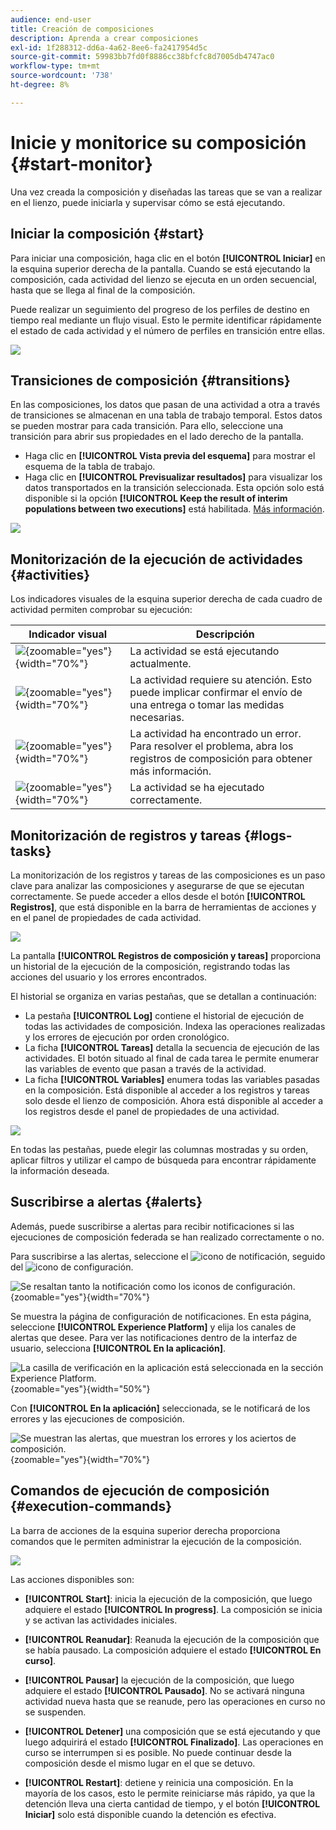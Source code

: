 ```yaml
---
audience: end-user
title: Creación de composiciones
description: Aprenda a crear composiciones
exl-id: 1f288312-dd6a-4a62-8ee6-fa2417954d5c
source-git-commit: 59983bb7fd0f8886cc38bfcfc8d7005db4747ac0
workflow-type: tm+mt
source-wordcount: '738'
ht-degree: 8%

---
```


# Inicie y monitorice su composición {#start-monitor}

Una vez creada la composición y diseñadas las tareas que se van a realizar en el lienzo, puede iniciarla y supervisar cómo se está ejecutando.

## Iniciar la composición {#start}

Para iniciar una composición, haga clic en el botón **[!UICONTROL Iniciar]** en la esquina superior derecha de la pantalla. Cuando se está ejecutando la composición, cada actividad del lienzo se ejecuta en un orden secuencial, hasta que se llega al final de la composición.

Puede realizar un seguimiento del progreso de los perfiles de destino en tiempo real mediante un flujo visual. Esto le permite identificar rápidamente el estado de cada actividad y el número de perfiles en transición entre ellas.

![](assets/composition-visual-flow.png)

## Transiciones de composición {#transitions}

En las composiciones, los datos que pasan de una actividad a otra a través de transiciones se almacenan en una tabla de trabajo temporal. Estos datos se pueden mostrar para cada transición. Para ello, seleccione una transición para abrir sus propiedades en el lado derecho de la pantalla.

* Haga clic en **[!UICONTROL Vista previa del esquema]** para mostrar el esquema de la tabla de trabajo.
* Haga clic en **[!UICONTROL Previsualizar resultados]** para visualizar los datos transportados en la transición seleccionada. Esta opción solo está disponible si la opción **[!UICONTROL Keep the result of interim populations between two executions]** está habilitada. [Más información](create-composition.md#settings).

![](assets/transition-preview.png)

## Monitorización de la ejecución de actividades {#activities}

Los indicadores visuales de la esquina superior derecha de cada cuadro de actividad permiten comprobar su ejecución:

| Indicador visual | Descripción |
|-----|------------|
| ![](assets/activity-status-pending.png){zoomable="yes"}{width="70%"} | La actividad se está ejecutando actualmente. |
| ![](assets/activity-status-orange.png){zoomable="yes"}{width="70%"} | La actividad requiere su atención. Esto puede implicar confirmar el envío de una entrega o tomar las medidas necesarias. |
| ![](assets/activity-status-red.png){zoomable="yes"}{width="70%"} | La actividad ha encontrado un error. Para resolver el problema, abra los registros de composición para obtener más información. |
| ![](assets/activity-status-green.png){zoomable="yes"}{width="70%"} | La actividad se ha ejecutado correctamente. |

## Monitorización de registros y tareas {#logs-tasks}

La monitorización de los registros y tareas de las composiciones es un paso clave para analizar las composiciones y asegurarse de que se ejecutan correctamente. Se puede acceder a ellos desde el botón **[!UICONTROL Registros]**, que está disponible en la barra de herramientas de acciones y en el panel de propiedades de cada actividad.

![](assets/logs-button.png)

La pantalla **[!UICONTROL Registros de composición y tareas]** proporciona un historial de la ejecución de la composición, registrando todas las acciones del usuario y los errores encontrados.

<!-- à confirmer, pas trouvé dans les options = The workflow history is saved for the duration specified in the workflow execution options. During this duration, all the messages are therefore saved, even after a restart. If you do not want to save the messages from a previous execution, you have to purge the history by clicking the ![](assets/delete_darkgrey-24px.png) button.-->

El historial se organiza en varias pestañas, que se detallan a continuación:

* La pestaña **[!UICONTROL Log]** contiene el historial de ejecución de todas las actividades de composición. Indexa las operaciones realizadas y los errores de ejecución por orden cronológico.
* La ficha **[!UICONTROL Tareas]** detalla la secuencia de ejecución de las actividades. El botón situado al final de cada tarea le permite enumerar las variables de evento que pasan a través de la actividad.
* La ficha **[!UICONTROL Variables]** enumera todas las variables pasadas en la composición. Está disponible al acceder a los registros y tareas solo desde el lienzo de composición. Ahora está disponible al acceder a los registros desde el panel de propiedades de una actividad.  <!-- à confirmer-->

![](assets/logs-tasks.png)

En todas las pestañas, puede elegir las columnas mostradas y su orden, aplicar filtros y utilizar el campo de búsqueda para encontrar rápidamente la información deseada.

## Suscribirse a alertas {#alerts}

Además, puede suscribirse a alertas para recibir notificaciones si las ejecuciones de composición federada se han realizado correctamente o no.

Para suscribirse a las alertas, seleccione el ![icono de notificación](/help/assets/icons/bell.png), seguido del ![icono de configuración](/help/assets/icons/settings.png).

![Se resaltan tanto la notificación como los iconos de configuración.](assets/monitor/select-notifications.png){zoomable="yes"}{width="70%"}

Se muestra la página de configuración de notificaciones. En esta página, seleccione **[!UICONTROL Experience Platform]** y elija los canales de alertas que desee. Para ver las notificaciones dentro de la interfaz de usuario, selecciona **[!UICONTROL En la aplicación]**.

![La casilla de verificación en la aplicación está seleccionada en la sección Experience Platform.](assets/monitor/add-alerts.png){zoomable="yes"}{width="50%"}

Con **[!UICONTROL En la aplicación]** seleccionada, se le notificará de los errores y las ejecuciones de composición.

![Se muestran las alertas, que muestran los errores y los aciertos de composición.](assets/monitor/view-alerts.png){zoomable="yes"}{width="70%"}

## Comandos de ejecución de composición {#execution-commands}

La barra de acciones de la esquina superior derecha proporciona comandos que le permiten administrar la ejecución de la composición.

![](assets/execution-actions.png)

Las acciones disponibles son:

* **[!UICONTROL Start]**: inicia la ejecución de la composición, que luego adquiere el estado **[!UICONTROL In progress]**. La composición se inicia y se activan las actividades iniciales.

* **[!UICONTROL Reanudar]**: Reanuda la ejecución de la composición que se había pausado. La composición adquiere el estado **[!UICONTROL En curso]**.

* **[!UICONTROL Pausar]** la ejecución de la composición, que luego adquiere el estado **[!UICONTROL Pausado]**. No se activará ninguna actividad nueva hasta que se reanude, pero las operaciones en curso no se suspenden.

* **[!UICONTROL Detener]** una composición que se está ejecutando y que luego adquirirá el estado **[!UICONTROL Finalizado]**. Las operaciones en curso se interrumpen si es posible. No puede continuar desde la composición desde el mismo lugar en el que se detuvo.

* **[!UICONTROL Restart]**: detiene y reinicia una composición. En la mayoría de los casos, esto le permite reiniciarse más rápido, ya que la detención lleva una cierta cantidad de tiempo, y el botón **[!UICONTROL Iniciar]** solo está disponible cuando la detención es efectiva.
